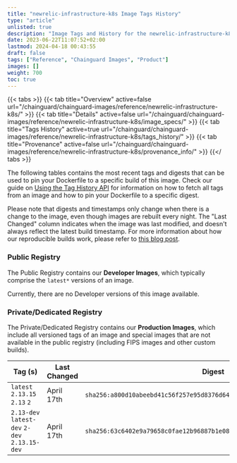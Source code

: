 ```yaml
---
title: "newrelic-infrastructure-k8s Image Tags History"
type: "article"
unlisted: true
description: "Image Tags and History for the newrelic-infrastructure-k8s Chainguard Image"
date: 2023-06-22T11:07:52+02:00
lastmod: 2024-04-18 00:43:55
draft: false
tags: ["Reference", "Chainguard Images", "Product"]
images: []
weight: 700
toc: true
---
```


{{< tabs >}}
{{< tab title="Overview" active=false url="/chainguard/chainguard-images/reference/newrelic-infrastructure-k8s/" >}}
{{< tab title="Details" active=false url="/chainguard/chainguard-images/reference/newrelic-infrastructure-k8s/image_specs/" >}}
{{< tab title="Tags History" active=true url="/chainguard/chainguard-images/reference/newrelic-infrastructure-k8s/tags_history/" >}}
{{< tab title="Provenance" active=false url="/chainguard/chainguard-images/reference/newrelic-infrastructure-k8s/provenance_info/" >}}
{{</ tabs >}}

The following tables contains the most recent tags and digests that can be used to pin your Dockerfile to a specific build of this image. Check our guide on [Using the Tag History API](/chainguard/chainguard-images/using-the-tag-history-api/) for information on how to fetch all tags from an image and how to pin your Dockerfile to a specific digest.

Please note that digests and timestamps only change when there is a change to the image, even though images are rebuilt every night. The "Last Changed" column indicates when the image was last modified, and doesn't always reflect the latest build timestamp. For more information about how our reproducible builds work, please refer to [this blog post](https://www.chainguard.dev/unchained/reproducing-chainguards-reproducible-image-builds).

### Public Registry
The Public Registry contains our **Developer Images**, which typically comprise the `latest*` versions of an image.

Currently, there are no Developer versions of this image available.

### Private/Dedicated Registry
The Private/Dedicated Registry contains our **Production Images**, which include all versioned tags of an image and special images that are not available in the public registry (including FIPS images and other custom builds).

| Tag (s)                                        | Last Changed | Digest                                                                    |
|------------------------------------------------|--------------|---------------------------------------------------------------------------|
|  `latest` `2.13.15` `2.13` `2`                 | April 17th   | `sha256:a800d10abeebd41c56f257e95d8376d64a20cb8cc399835b4639050a1ad1dc67` |
|  `2.13-dev` `latest-dev` `2-dev` `2.13.15-dev` | April 17th   | `sha256:63c6402e9a79658c0fae12b96887b1e0816b6770cf0de65b6996a39c318f530a` |

